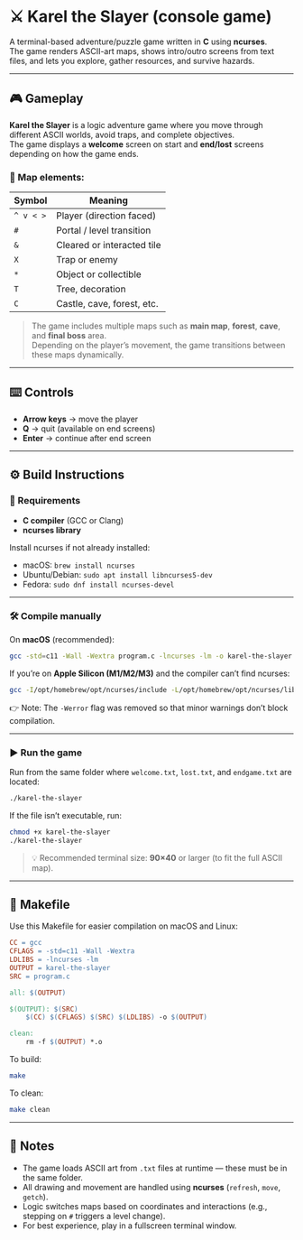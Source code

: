 # ⚔️ Karel the Slayer (console game)

A terminal-based adventure/puzzle game written in **C** using **ncurses**.  
The game renders ASCII-art maps, shows intro/outro screens from text files, and lets you explore, gather resources, and survive hazards.

---

## 🎮 Gameplay

**Karel the Slayer** is a logic adventure game where you move through different ASCII worlds, avoid traps, and complete objectives.  
The game displays a **welcome** screen on start and **end/lost** screens depending on how the game ends.

### 🔸 Map elements:
| Symbol | Meaning |
|--------|----------|
| `^ v < >` | Player (direction faced) |
| `#` | Portal / level transition |
| `&` | Cleared or interacted tile |
| `X` | Trap or enemy |
| `*` | Object or collectible |
| `T` | Tree, decoration |
| `C` | Castle, cave, forest, etc. |

> The game includes multiple maps such as **main map**, **forest**, **cave**, and **final boss** area.  
> Depending on the player’s movement, the game transitions between these maps dynamically.

---

## ⌨️ Controls

- **Arrow keys** → move the player  
- **Q** → quit (available on end screens)  
- **Enter** → continue after end screen  

---

## ⚙️ Build Instructions

### 🧱 Requirements
- **C compiler** (GCC or Clang)
- **ncurses library**

Install ncurses if not already installed:
- macOS: `brew install ncurses`
- Ubuntu/Debian: `sudo apt install libncurses5-dev`
- Fedora: `sudo dnf install ncurses-devel`

---

### 🛠️ Compile manually

On **macOS** (recommended):
```bash
gcc -std=c11 -Wall -Wextra program.c -lncurses -lm -o karel-the-slayer
```

If you’re on **Apple Silicon (M1/M2/M3)** and the compiler can’t find ncurses:
```bash
gcc -I/opt/homebrew/opt/ncurses/include -L/opt/homebrew/opt/ncurses/lib program.c -lncurses -lm -o karel-the-slayer
```

👉 Note: The `-Werror` flag was removed so that minor warnings don’t block compilation.

---

### ▶️ Run the game

Run from the same folder where `welcome.txt`, `lost.txt`, and `endgame.txt` are located:
```bash
./karel-the-slayer
```

If the file isn’t executable, run:
```bash
chmod +x karel-the-slayer
./karel-the-slayer
```

> 💡 Recommended terminal size: **90×40** or larger (to fit the full ASCII map).

---

## 🧰 Makefile

Use this Makefile for easier compilation on macOS and Linux:

```makefile
CC = gcc
CFLAGS = -std=c11 -Wall -Wextra
LDLIBS = -lncurses -lm
OUTPUT = karel-the-slayer
SRC = program.c

all: $(OUTPUT)

$(OUTPUT): $(SRC)
	$(CC) $(CFLAGS) $(SRC) $(LDLIBS) -o $(OUTPUT)

clean:
	rm -f $(OUTPUT) *.o
```

To build:
```bash
make
```

To clean:
```bash
make clean
```

---

## 🧠 Notes

- The game loads ASCII art from `.txt` files at runtime — these must be in the same folder.
- All drawing and movement are handled using **ncurses** (`refresh`, `move`, `getch`).
- Logic switches maps based on coordinates and interactions (e.g., stepping on `#` triggers a level change).
- For best experience, play in a fullscreen terminal window.


